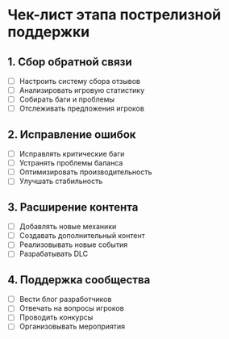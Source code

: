 # Чек-лист этапа пострелизной поддержки

## 1. Сбор обратной связи
- [ ] Настроить систему сбора отзывов
- [ ] Анализировать игровую статистику
- [ ] Собирать баги и проблемы
- [ ] Отслеживать предложения игроков

## 2. Исправление ошибок
- [ ] Исправлять критические баги
- [ ] Устранять проблемы баланса
- [ ] Оптимизировать производительность
- [ ] Улучшать стабильность

## 3. Расширение контента
- [ ] Добавлять новые механики
- [ ] Создавать дополнительный контент
- [ ] Реализовывать новые события
- [ ] Разрабатывать DLC

## 4. Поддержка сообщества
- [ ] Вести блог разработчиков
- [ ] Отвечать на вопросы игроков
- [ ] Проводить конкурсы
- [ ] Организовывать мероприятия 